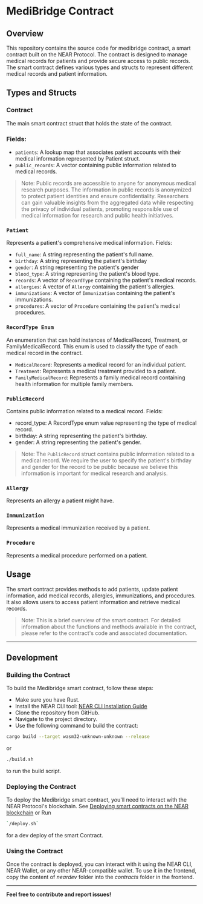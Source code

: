 # MediBridge Contract


## Overview
This repository contains the source code for medibridge contract, a smart contract built on the NEAR Protocol. The contract is designed to manage medical records for patients and provide secure access to public records. The smart contract defines various types and structs to represent different medical records and patient information.


## Types and Structs

### Contract 
The main smart contract struct that holds the state of the contract.
### Fields:
- `patients`: A lookup map that associates patient accounts with their medical information represented by Patient struct.
- `public_records`: A vector containing public information related to medical records.
> Note: Public records are accessible to anyone for anonymous medical research purposes. The information in public records is anonymized to protect patient identities and ensure confidentiality. Researchers can gain valuable insights from the aggregated data while respecting the privacy of individual patients, promoting responsible use of medical information for research and public health initiatives.

### `Patient`
Represents a patient's comprehensive medical information.
Fields:
- `full_name`: A string representing the patient's full name.
- `birthday`: A string representing the patient's birthday
- `gender`: A string representing the patient's gender
- `blood_type`: A string representing the patient's blood type.
- `records`: A vector of `RecordType` containing the patient's medical records.
- `allergies`: A vector of `Allergy` containing the patient's allergies.
- `immunizations`: A vector of `Immunization` containing the patient's immunizations.
- `procedures`: A vector of `Procedure` containing the patient's medical procedures.

### `RecordType Enum`
An enumeration that can hold instances of MedicalRecord, Treatment, or FamilyMedicalRecord. This enum is used to classify the type of each medical record in the contract.
- `MedicalRecord`: Represents a medical record for an individual patient.
- `Treatment`: Represents a medical treatment provided to a patient.
- `FamilyMedicalRecord`: Represents a family medical record containing health information for multiple family members.

### `PublicRecord`
Contains public information related to a medical record.
Fields:
- record_type: A RecordType enum value representing the type of medical record.
- birthday: A string representing the patient's birthday.
- gender: A string representing the patient's gender.
> Note: The `PublicRecord` struct contains public information related to a medical record. We require the user to specify the patient's birthday and gender for the record to be public because we believe this information is important for medical research and analysis. 

### `Allergy`
Represents an allergy a patient might have.

### `Immunization`
Represents a medical immunization received by a patient.

### `Procedure`
Represents a medical procedure performed on a patient.

## Usage
The smart contract provides methods to add patients, update patient information, add medical records, allergies, immunizations, and procedures.
It also allows users to access patient information and retrieve medical records.

> Note: This is a brief overview of the smart contract. For detailed information about the functions and methods available in the contract, please refer to the contract's code and associated documentation.

------------------
## Development

### Building the Contract
To build the Medibridge smart contract, follow these steps:
- Make sure you have Rust.
- Install the NEAR CLI tool: [NEAR CLI Installation Guide](https://docs.near.org/tools/near-cli)
- Clone the repository from GitHub.
- Navigate to the project directory.
- Use the following command to build the contract:
```bash
cargo build --target wasm32-unknown-unknown --release
```
or 
```bash
./build.sh
```
to run the build script.

### Deploying the Contract
To deploy the Medibridge smart contract, you'll need to interact with the NEAR Protocol's blockchain. See [Deploying smart contracts on the NEAR blockchain](https://docs.near.org/develop/deploy#deploying-the-contract)
or Run 
```bash
`/deploy.sh`
```
for a dev deploy of the smart Contract.

### Using the Contract
Once the contract is deployed, you can interact with it using the NEAR CLI, NEAR Wallet, or any other NEAR-compatible wallet.
To use it in the frontend, copy the content of *neardev* folder into the *contracts* folder in the frontend.

------------------
**Feel free to contribute and report issues!**
